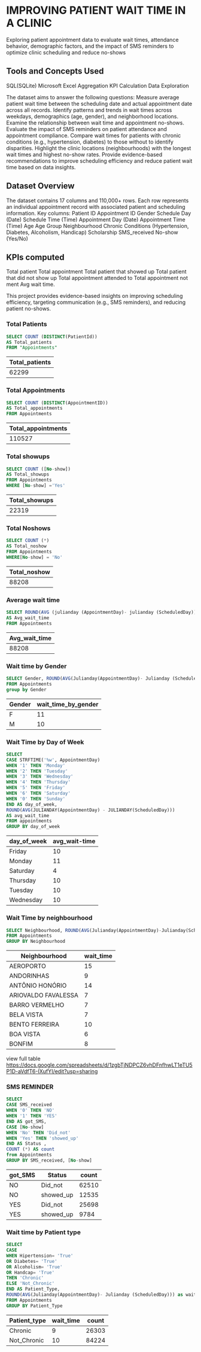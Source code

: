 # IMPROVING PATIENT WAIT TIME IN A CLINIC
Exploring patient appointment data to evaluate wait times, attendance behavior, demographic factors, and the impact of SMS reminders to optimize clinic scheduling and reduce no-shows
## Tools and Concepts Used
SQL(SQLite)
Microsoft Excel
Aggregation
KPI Calculation
Data Exploration

The dataset aims to answer the following questions:
Measure average patient wait time between the scheduling date and actual appointment date across all records.
Identify patterns and trends in wait times across weekdays, demographics (age, gender), and neighborhood locations.
Examine the relationship between wait time and appointment no-shows.
Evaluate the impact of SMS reminders on patient attendance and appointment compliance.
Compare wait times for patients with chronic conditions (e.g., hypertension, diabetes) to those without to identify disparities.
Highlight the clinic locations (neighbourhoods) with the longest wait times and highest no-show rates.
Provide evidence-based recommendations to improve scheduling efficiency and reduce patient wait time based on data insights.
## Dataset Overview
The dataset contains 17 columns and 110,000+ rows. Each row represents an individual appointment record with associated patient and scheduling information.
Key columns:
Patient ID
Appointment ID
Gender
Schedule Day (Date)
Schedule Time (Time)
Appointment Day (Date)
Appointment Time (Time)
Age
Age Group
Neighbourhood
Chronic Conditions (Hypertension, Diabetes, Alcoholism, Handicap)
Scholarship
SMS_received
No-show (Yes/No)
## KPIs computed
Total patient 
Total appointment 
Total patient that showed up
Total  patient that did not show up
Total appointment attended to
Total appointment not ment
Avg wait time.

This project provides evidence-based insights on improving scheduling efficiency, targeting communication (e.g., SMS reminders), and reducing patient no-shows.

### Total Patients

```sql
SELECT COUNT (DISTINCT(PatientId))
AS Total_patients 
FROM "Appointments"
```
|Total_patients|
|------------- |
|62299         |

### Total Appointments
```sql
SELECT COUNT (DISTINCT(AppointmentID)) 
AS Total_appointments
FROM Appointments
```
|Total_appointments|
|----------------- |
|110527            |

### Total showups
```sql
SELECT COUNT ([No-show]) 
AS Total_showups
FROM Appointments
WHERE [No-show] ='Yes'
```
|Total_showups|
|-------------|
|22319        |

### Total Noshows
```sql
SELECT COUNT (*) 
AS Total_noshow
FROM Appointments 
WHERE[No-show] = 'No'
```
|Total_noshow|
|------------|
|88208|

### Average wait time
```sql
SELECT ROUND(AVG (julianday (AppointmentDay)- julianday (ScheduledDay)))
AS Avg_wait_time
FROM Appointments
```
|Avg_wait_time|
|-------|
|88208|

### Wait time by Gender
```sql
SELECT Gender, ROUND(AVG(Julianday(AppointmentDay)- Julianday (ScheduledDay))) AS wait_time_by_gender
FROM Appointments
group by Gender
```
|Gender|wait_time_by_gender|
|-----|-----|
|F|11|
|M|10|

### Wait Time by Day of Week
```sql
SELECT
CASE STRFTIME('%w', AppointmentDay)
WHEN '1' THEN 'Monday'
WHEN '2' THEN 'Tuesday'
WHEN '3' THEN 'Wednesday'
WHEN '4' THEN 'Thursday'
WHEN '5' THEN 'Friday'
WHEN '6' THEN 'Saturday'
WHEN '0' THEN 'Sunday'
END AS day_of_week, 
ROUND(AVG(JULIANDAY(AppointmentDay) - JULIANDAY(ScheduledDay)))
AS avg_wait_time 
FROM appointments
GROUP BY day_of_week
```
|day_of_week|avg_wait-time|
|----|----|
|Friday|10|
|Monday|11|
|Saturday|4|
|Thursday|10|
|Tuesday|10|
|Wednesday|10|

### Wait Time by neighbourhood
```sql
SELECT Neighbourhood, ROUND(AVG(Julianday(AppointmentDay)-Julianday(ScheduledDay))) AS wait_time
FROM Appointments
GROUP BY Neighbourhood
```
|Neighbourhood|wait_time|
|---|---|
|AEROPORTO	|15|
|ANDORINHAS	|9|
|ANTÔNIO HONÓRIO	|14|
|ARIOVALDO FAVALESSA|	7|
|BARRO VERMELHO|7|
|BELA VISTA	|7|
|BENTO FERREIRA	|10|
|BOA VISTA|	6|
|BONFIM	|8|

view full table https://docs.google.com/spreadsheets/d/1zgbTjNDPCZ6vhDFnfhwLT1eTU5P1D-aVdfT6-IXufYI/edit?usp=sharing

### SMS REMINDER
```sql
SELECT 
CASE SMS_received
WHEN '0' THEN 'NO' 
WHEN '1' THEN 'YES'
END AS got_SMS,
CASE [No-show]
WHEN 'No' THEN 'Did_not'
WHEN 'Yes' THEN 'showed_up'
END AS Status , 
COUNT (*) AS count
from Appointments
GROUP BY SMS_received, [No-show]
```
|got_SMS|Status|count|
|------|------|-----|
|NO|Did_not|62510|
|NO|showed_up|12535|
|YES|Did_not|25698|
|YES|showed_up|9784|

### Wait time by Patient type
```sql
SELECT
CASE 
WHEN Hipertension= 'True'
OR Diabetes= 'True' 
OR Alcoholism= 'True'
OR Handcap= 'True'
THEN 'Chronic'
ELSE 'Not_Chronic'
END AS Patient_Type, 
ROUND(AVG(Julianday(AppointmentDay)- Julianday (ScheduledDay))) as wait_time, count(*) AS count
FROM Appointments
GROUP BY Patient_Type
```
|Patient_type|wait_time|count|
|----|----|----|
|Chronic|9|26303|
|Not_Chronic|10|84224|
